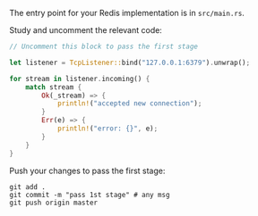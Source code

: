 The entry point for your Redis implementation is in `src/main.rs`.

Study and uncomment the relevant code: 

```rust
// Uncomment this block to pass the first stage

let listener = TcpListener::bind("127.0.0.1:6379").unwrap();

for stream in listener.incoming() {
    match stream {
        Ok(_stream) => {
            println!("accepted new connection");
        }
        Err(e) => {
            println!("error: {}", e);
        }
    }
}
```

Push your changes to pass the first stage:

```
git add .
git commit -m "pass 1st stage" # any msg
git push origin master
```
